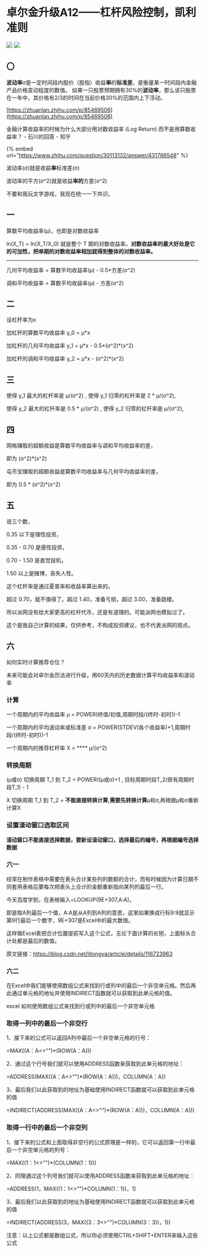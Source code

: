 # 卓尔金升级A12——杠杆风险控制，凯利准则

![](<../../../.gitbook/assets/比坊梦风险控制部 (1).png>) ![](../../../.gitbook/assets/FDB5B336C9DED9A993E8B15334BCF683.jpg)

## 〇

**波动率**σ是一定时间段内股价（股指）收益**率**的**标准差**，是衡量某一时间段内金融产品价格变动程度的数值。 如果一只股票预期拥有30%的**波动率**，那么该只股票在一年中，其价格有2/3的时间在当前价格30%的范围内上下浮动。

[https://zhuanlan.zhihu.com/p/85469506](https://zhuanlan.zhihu.com/p/85469506)

金融计算收益率的时候为什么大部分用对数收益率 (Log Return) 而不是用算数收益率？ - 石川的回答 - 知乎

{% embed url="https://www.zhihu.com/question/30113132/answer/431786548" %}

波动率(σ)就是收益**率**标准差(σ)

波动率的平方(σ^2)就是收益**率的**方差(σ^2)

不要和我玩文字游戏，我现在统一一下共识。

## 一

算数平均收益率(μ)，也即是对数收益率

ln(X\_T) = ln(X\_T/X\_0) 就是整个 T 期的对数收益率。**对数收益率的最大好处是它的可加性，把单期的对数收益率相加就得到整体的对数收益率。**

****

几何平均收益率 = 算数平均收益率(μ) - 0.5\*方差(σ^2)

调和平均收益率 = 算数平均收益率(μ) - 方差(σ^2)

## 二

设杠杆率为x

加杠杆的算数平均收益率 y\_0 = μ\*x

加杠杆的几何平均收益率 y\_1 = μ\*x - 0.5\*(σ^2)\*(x^2)

加杠杆的调和平均收益率 y\_2 = μ\*x - (σ^2)\*(x^2)

## 三

使得 y\_1 最大的杠杆率是 μ/(σ^2) , 使得 y\_1 归零的杠杆率是 2 \* μ/(σ^2),

使得 y\_2 最大的杠杆率是 0.5 \* μ/(σ^2) , 使得 y\_2 归零的杠杆率是 μ/(σ^2),

## 四

网格赚取的超额收益是算数平均收益率与调和平均收益率的差，

即为 (σ^2)\*(x^2)

屯币宝赚取的超额收益是算数平均收益率与几何平均收益率的差，

即为 0.5 \* (σ^2)\*(x^2)

## 五

说三个数，

0.35 以下是理性投资，

0.35 - 0.70 是感性投资，

0.70 - 1.50 是直觉投机，

1.50 以上是赌博，丧失人性。

这个杠杆率是通过夏普率和收益率算出来的。

超过 0.70，就不值得了。超过 1.40，准备亏损，超过 3.00，准备跳楼。

所以派网没有给大家更高的杠杆代币，还是有道理的。可能派网也模拟过了。

这个是我自己计算的结果，仅供参考，不构成投资建议，也不代表派网的观点。

## 六

如何实时计算推荐仓位？

未来可能会对卓尔金历法进行升级，用60天内的历史数据计算平均收益率和波动率

### 计算

一个周期内的平均收益率 μ = POWER(终值/初值,周期时段/(终时-初时))-1

一个周期内的平均波动率或标准差 σ = POWER(STDEV(各个收益率)+1,周期时段/(终时-初时))-1

一个周期内的推荐杠杆率 X = **** μ/(σ^2)

### 转换周期

(μ或σ) 切换周期 T\_1 到 T\_2 = POWER((μ或σ)+1 , 目标周期时段T\_2/原有周期时段T\_1) - 1

&#x20;X 切换周期 T\_1 到 T\_2 = **不能直接转换计算,需要先转换计算**μ和σ,再根据μ和σ重新计算X

### 设置滚动窗口选取区间

**滚动窗口不能直接选择数据，要新设滚动窗口，选择最后的编号，再根据编号选择数据**

### **六一**

经常在制作表格中需要在表头合计某些列的数额的合计，而有时候因为计算日期不同套用表格后要每次把表头上合计的金额重新指向某列的最后一行。

今天百度学到，在表格输入=LOOKUP(9E+307,A:A)。

即是取A列最后一个值，A:A是从A列到A列的意思，这里如果换成行标9:9就显示第9行最后一个数字，9E+307是Excel中的最大数值。

这样做Excel表把合计位置提前写入这个公式，无论下面计算的长短，上面标头合计处都是最后的数值。&#x20;

原文链接：https://blog.csdn.net/litongya/article/details/116723963

### 六二

在Excel中我们能够使用数组公式来找到行或列中的最后一个非空单元格。然后再此通过单元格的地址并使用INDIRECT函数就可以获取到此单元格的值。

excel 如何使用数组公式来找到行或列中的最后一个非空单元格&#x20;

### 取得一列中的最后一个非空行

1、接下来的公式可以返回A列中最后一个非空单元格的行号：

\=MAX((A：A<>"")\*(ROW(A：A)))

2、通过这个行号我们就可以使用ADDRESS函数来获取到此单元格的地址：

\=ADDRESS(MAX((A：A<>"")\*(ROW(A：A)))，COLUMN(A：A))

3、最后我们以此获取到的地址为基础使用INDIRECT函数就可以获取到此单元格的值

\=INDIRECT(ADDRESS(MAX((A：A<>"")\*(ROW(A：A)))，COLUMN(A：A)))

### 取得一行中的最后一个非空列

1、接下来的公式和上面取得非空行的公式原理是一样的，它可以返回第一行中最后一个非空单元格的列号：

\=MAX((1：1<>"")\*(COLUMN(1：1)))

2、同理通过这个列号我们就可以使用ADDRESS函数来获取到此单元格的地址：

\=ADDRESS(1，MAX((1：1<>"")\*COLUMN(1：1))，1)

3、最后我们以此获取到的地址为基础使用INDIRECT函数就可以获取到此单元格的值

\=INDIRECT(ADDRESS(3，MAX((3：3<>"")\*COLUMN(3：3))，1))

注意：以上公式都是数组公式，所以你必须使用CTRL+SHIFT+ENTER来输入这些公式
